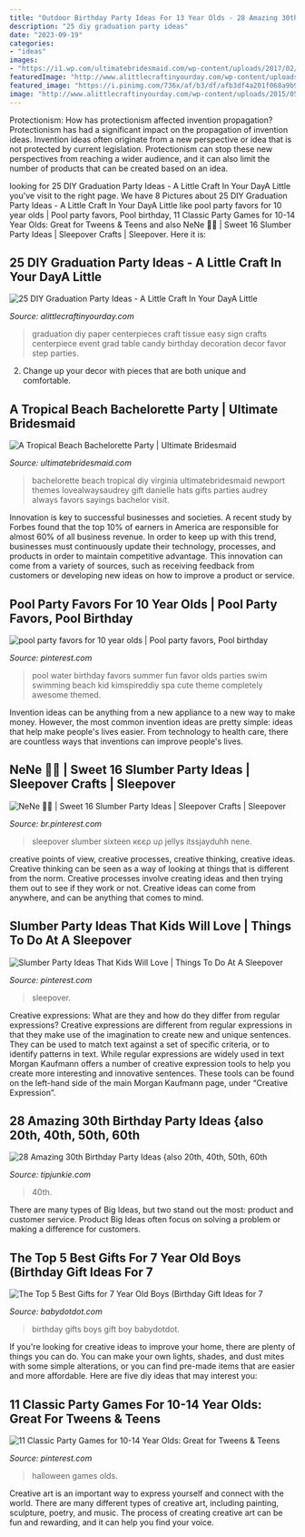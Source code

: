 ```yaml
---
title: "Outdoor Birthday Party Ideas For 13 Year Olds - 28 Amazing 30th Birthday Party Ideas {also 20th, 40th, 50th, 60th"
description: "25 diy graduation party ideas"
date: "2023-09-19"
categories:
- "ideas"
images:
- "https://i1.wp.com/ultimatebridesmaid.com/wp-content/uploads/2017/02/006_danielle-bach-00024.jpg"
featuredImage: "http://www.alittlecraftinyourday.com/wp-content/uploads/2015/05/18d1b551682f744fbe43cddb9b02eb4a.jpg"
featured_image: "https://i.pinimg.com/736x/af/b3/df/afb3df4a201f068a9b97741740058a1b.jpg"
image: "http://www.alittlecraftinyourday.com/wp-content/uploads/2015/05/18d1b551682f744fbe43cddb9b02eb4a.jpg"
---
```



Protectionism: How has protectionism affected invention propagation?
Protectionism has had a significant impact on the propagation of invention ideas. Invention ideas often originate from a new perspective or idea that is not protected by current legislation. Protectionism can stop these new perspectives from reaching a wider audience, and it can also limit the number of products that can be created based on an idea.

	

		
looking for 25 DIY Graduation Party Ideas - A Little Craft In Your DayA Little you've visit to the right page. We have 8 Pictures about 25 DIY Graduation Party Ideas - A Little Craft In Your DayA Little like pool party favors for 10 year olds | Pool party favors, Pool birthday, 11 Classic Party Games for 10-14 Year Olds: Great for Tweens &amp; Teens and also NeNe 💋🥀 | Sweet 16 Slumber Party Ideas | Sleepover Crafts | Sleepover. Here it is:
		
    
## 25 DIY Graduation Party Ideas - A Little Craft In Your DayA Little

<img loading=lazy src="http://www.alittlecraftinyourday.com/wp-content/uploads/2015/05/18d1b551682f744fbe43cddb9b02eb4a.jpg" onerror="this.onerror=null;this.src='https://tse1.mm.bing.net/th?id=OIP.vhGKkK31VTRNFcecaNIuigHaOo&amp;pid=15.1';" alt="25 DIY Graduation Party Ideas - A Little Craft In Your DayA Little">

_Source: alittlecraftinyourday.com_

>graduation diy paper centerpieces craft tissue easy sign crafts centerpiece event grad table candy birthday decoration decor favor step parties. 

	

2. Change up your decor with pieces that are both unique and comfortable.

    
## A Tropical Beach Bachelorette Party | Ultimate Bridesmaid

<img loading=lazy src="https://i1.wp.com/ultimatebridesmaid.com/wp-content/uploads/2017/02/006_danielle-bach-00024.jpg" onerror="this.onerror=null;this.src='https://tse2.mm.bing.net/th?id=OIP.9RRABC6_CzRxb_UMHEtm5wHaE8&amp;pid=15.1';" alt="A Tropical Beach Bachelorette Party | Ultimate Bridesmaid">

_Source: ultimatebridesmaid.com_

>bachelorette beach tropical diy virginia ultimatebridesmaid newport themes lovealwaysaudrey gift danielle hats gifts parties audrey always favors sayings bachelor visit. 

	

Innovation is key to successful businesses and societies. A recent study by Forbes found that the top 10% of earners in America are responsible for almost 60% of all business revenue. In order to keep up with this trend, businesses must continuously update their technology, processes, and products in order to maintain competitive advantage. This innovation can come from a variety of sources, such as receiving feedback from customers or developing new ideas on how to improve a product or service.

    
## Pool Party Favors For 10 Year Olds | Pool Party Favors, Pool Birthday

<img loading=lazy src="https://i.pinimg.com/736x/ed/61/5a/ed615a3f67fc990f925f9b40482c95dc.jpg" onerror="this.onerror=null;this.src='https://tse4.mm.bing.net/th?id=OIP.1jKinRpFWNAENSvT2k0PDgAAAA&amp;pid=15.1';" alt="pool party favors for 10 year olds | Pool party favors, Pool birthday">

_Source: pinterest.com_

>pool water birthday favors summer fun favor olds parties swim swimming beach kid kimspireddiy spa cute theme completely awesome themed. 

	

Invention ideas can be anything from a new appliance to a new way to make money. However, the most common invention ideas are pretty simple: ideas that help make people's lives easier. From technology to health care, there are countless ways that inventions can improve people's lives.

    
## NeNe 💋🥀 | Sweet 16 Slumber Party Ideas | Sleepover Crafts | Sleepover

<img loading=lazy src="https://i.pinimg.com/736x/af/b3/df/afb3df4a201f068a9b97741740058a1b.jpg" onerror="this.onerror=null;this.src='https://tse4.mm.bing.net/th?id=OIP.SkhGqD-SlwIqsTaIGGY3rgHaHS&amp;pid=15.1';" alt="NeNe 💋🥀 | Sweet 16 Slumber Party Ideas | Sleepover Crafts | Sleepover">

_Source: br.pinterest.com_

>sleepover slumber sixteen кєєρ υρ jellys itssjayduhh nene. 

	

creative points of view, creative processes, creative thinking, creative ideas.
Creative thinking can be seen as a way of looking at things that is different from the norm. Creative processes involve creating ideas and then trying them out to see if they work or not. Creative ideas can come from anywhere, and can be anything that comes to mind.

    
## Slumber Party Ideas That Kids Will Love | Things To Do At A Sleepover

<img loading=lazy src="https://i.pinimg.com/736x/91/0c/14/910c145737ae60bc0d498464ce1a2ec6.jpg" onerror="this.onerror=null;this.src='https://tse4.mm.bing.net/th?id=OIP.oc75kVbAh7SJlbQBHaLKkQHaJ4&amp;pid=15.1';" alt="Slumber Party Ideas That Kids Will Love | Things To Do At A Sleepover">

_Source: pinterest.com_

>sleepover. 

	

Creative expressions: What are they and how do they differ from regular expressions?
Creative expressions are different from regular expressions in that they make use of the imagination to create new and unique sentences. They can be used to match text against a set of specific criteria, or to identify patterns in text.
While regular expressions are widely used in text Morgan Kaufmann offers a number of creative expression tools to help you create more interesting and innovative sentences. These tools can be found on the left-hand side of the main Morgan Kaufmann page, under “Creative Expression”.

    
## 28 Amazing 30th Birthday Party Ideas {also 20th, 40th, 50th, 60th

<img loading=lazy src="https://cdn.tipjunkie.com/wp-content/uploads/cache/7c/36/7c36568d326abd1670f793811aac8f41.jpg" onerror="this.onerror=null;this.src='https://tse2.mm.bing.net/th?id=OIP.ZtxZvpdWYTb6Xjh8j7_KkQHaJ3&amp;pid=15.1';" alt="28 Amazing 30th Birthday Party Ideas {also 20th, 40th, 50th, 60th">

_Source: tipjunkie.com_

>40th. 

	

There are many types of Big Ideas, but two stand out the most: product and customer service. Product Big Ideas often focus on solving a problem or making a difference for customers.

    
## The Top 5 Best Gifts For 7 Year Old Boys (Birthday Gift Ideas For 7

<img loading=lazy src="https://babydotdot.com/wp-content/uploads/2017/10/birthday-ideas-7-year-old-boy.jpg" onerror="this.onerror=null;this.src='https://tse3.mm.bing.net/th?id=OIP.EWU-5ojBaa8_47RnPXgU1AHaEz&amp;pid=15.1';" alt="The Top 5 Best Gifts for 7 Year Old Boys (Birthday Gift Ideas for 7">

_Source: babydotdot.com_

>birthday gifts boys gift boy babydotdot. 

	

If you're looking for creative ideas to improve your home, there are plenty of things you can do. You can make your own lights, shades, and dust mites with some simple alterations, or you can find pre-made items that are easier and more affordable. Here are five diy ideas that may interest you: 

    
## 11 Classic Party Games For 10-14 Year Olds: Great For Tweens &amp; Teens

<img loading=lazy src="https://i.pinimg.com/736x/d4/e4/d8/d4e4d8de7a0a89b1fad1422def429a85.jpg" onerror="this.onerror=null;this.src='https://tse1.mm.bing.net/th?id=OIP.wYCHim6oup57N0xRb2c4ZgHaLH&amp;pid=15.1';" alt="11 Classic Party Games for 10-14 Year Olds: Great for Tweens &amp; Teens">

_Source: pinterest.com_

>halloween games olds. 

	

Creative art is an important way to express yourself and connect with the world. There are many different types of creative art, including painting, sculpture, poetry, and music. The process of creating creative art can be fun and rewarding, and it can help you find your voice.

